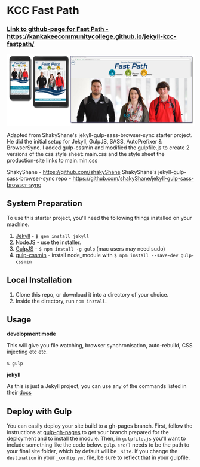 # KCC Fast Path

### <a href="https://kankakeecommunitycollege.github.io/jekyll-kcc-fastpath/" target="_blank" rel="noopener">Link to github-page for Fast Path - https://kankakeecommunitycollege.github.io/jekyll-kcc-fastpath/</a>

<img src="assets/img/fastpath-example.jpg">

Adapted from ShakyShane's jekyll-gulp-sass-browser-sync starter project. He did the initial setup for Jekyll, GulpJS, SASS, AutoPrefixer &amp; BrowserSync. I added gulp-cssmin and modified the gulpfile.js to create 2 versions of the css style sheet: main.css and the style sheet the production-site links to main.min.css

ShakyShane - https://github.com/shakyShane
ShakyShane's jekyll-gulp-sass-browser-sync repo - https://github.com/shakyShane/jekyll-gulp-sass-browser-sync

## System Preparation

To use this starter project, you'll need the following things installed on your machine.

1. [Jekyll](http://jekyllrb.com/) - `$ gem install jekyll`
2. [NodeJS](http://nodejs.org) - use the installer.
3. [GulpJS](https://github.com/gulpjs/gulp) - `$ npm install -g gulp` (mac users may need sudo)
4. [gulp-cssmin](https://www.npmjs.com/package/gulp-cssmin) - install node_module with `$ npm install --save-dev gulp-cssmin`

## Local Installation

1. Clone this repo, or download it into a directory of your choice.
2. Inside the directory, run `npm install`.

## Usage

**development mode**

This will give you file watching, browser synchronisation, auto-rebuild, CSS injecting etc etc.

```shell
$ gulp
```

**jekyll**

As this is just a Jekyll project, you can use any of the commands listed in their [docs](http://jekyllrb.com/docs/usage/)

## Deploy with Gulp

You can easily deploy your site build to a gh-pages branch. First, follow the instructions at [gulp-gh-pages](https://github.com/rowoot/gulp-gh-pages) to get your branch prepared for the deployment and to install the module. Then, in `gulpfile.js` you'll want to include something like the code below. `gulp.src()` needs to be the path to your final site folder, which by default will be `_site`. If you change the `destination` in your `_config.yml` file, be sure to reflect that in your gulpfile.

